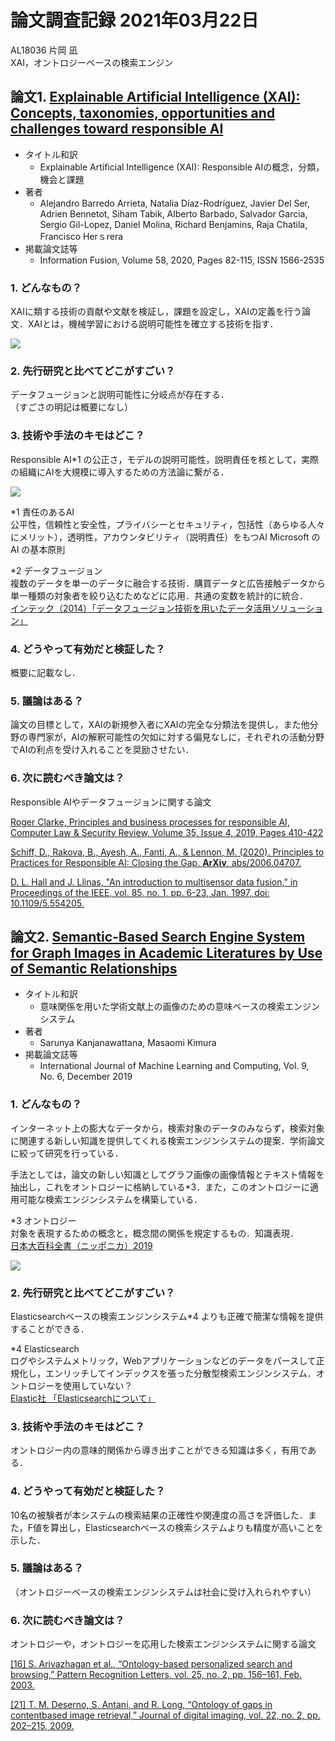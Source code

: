 # 論文調査記録 2021年03月22日
AL18036 片岡 凪  
XAI，オントロジーベースの検索エンジン

## 論文1. [Explainable Artificial Intelligence (XAI): Concepts, taxonomies, opportunities and challenges toward responsible AI](https://www.sciencedirect.com/science/article/pii/S1566253519308103)

- タイトル和訳
    - Explainable Artificial Intelligence (XAI): Responsible AIの概念，分類，機会と課題
- 著者
    - Alejandro Barredo Arrieta, Natalia Díaz-Rodríguez, Javier Del Ser, Adrien Bennetot, Siham Tabik, Alberto Barbado, Salvador Garcia, Sergio Gil-Lopez, Daniel Molina, Richard Benjamins, Raja Chatila, Francisco Herｓrera
- 掲載論文誌等
    - Information Fusion,
Volume 58,
2020,
Pages 82-115,
ISSN 1566-2535

### 1. どんなもの？
XAIに類する技術の貢献や文献を検証し，課題を設定し，XAIの定義を行う論文．XAIとは，機械学習における説明可能性を確立する技術を指す．

![](img/Graphical-illustration-of-XAI.png)

### 2. 先行研究と比べてどこがすごい？
データフュージョンと説明可能性に分岐点が存在する．  
（すごさの明記は概要になし）

### 3. 技術や手法のキモはどこ？
Responsible AI*1 の公正さ，モデルの説明可能性，説明責任を核として，実際の組織にAIを大規模に導入するための方法論に繋がる．

![](img/Summary-of-XAI-challenges.png)
  
*1 責任のあるAI  
公平性，信頼性と安全性，プライバシーとセキュリティ，包括性（あらゆる人々にメリット），透明性，アカウンタビリティ（説明責任）をもつAI
Microsoft の AI の基本原則

*2 データフュージョン  
複数のデータを単一のデータに融合する技術．購買データと広告接触データから単一種類の対象者を絞り込むためなどに応用．共通の変数を統計的に統合．  
[インテック（2014）「データフュージョン技術を用いたデータ活用ソリューション」](https://www.google.com/url?sa=t&rct=j&q=&esrc=s&source=web&cd=&ved=2ahUKEwj9iOSW3sLvAhVByosBHdzmD78QFjACegQIBhAD&url=https%3A%2F%2Fwww.intec.co.jp%2Fcompany%2Fitj%2Fitj15%2Fcontents%2Fitj15_22-29.pdf&usg=AOvVaw3jMzP_Z_u8vA-L2omEjRHI)

### 4. どうやって有効だと検証した？
概要に記載なし．

### 5. 議論はある？
論文の目標として，XAIの新規参入者にXAIの完全な分類法を提供し，また他分野の専門家が，AIの解釈可能性の欠如に対する偏見なしに，それぞれの活動分野でAIの利点を受け入れることを奨励させたい．

### 6. 次に読むべき論文は？
Responsible AIやデータフュージョンに関する論文
  
[Roger Clarke,
Principles and business processes for responsible AI,
Computer Law & Security Review,
Volume 35, Issue 4,
2019,
Pages 410-422](https://www.sciencedirect.com/science/article/pii/S026736491930127X)
  
[Schiff, D., Rakova, B., Ayesh, A., Fanti, A., & Lennon, M. (2020). Principles to Practices for Responsible AI: Closing the Gap. **ArXiv**, abs/2006.04707.](https://www.semanticscholar.org/paper/Principles-to-Practices-for-Responsible-AI%3A-Closing-Schiff-Rakova/973b72984abceec59d1a97622b1a34946a9d89ef)  
  
[D. L. Hall and J. Llinas, "An introduction to multisensor data fusion," in Proceedings of the IEEE, vol. 85, no. 1, pp. 6-23, Jan. 1997, doi: 10.1109/5.554205.](https://ieeexplore.ieee.org/abstract/document/554205)

## 論文2. [Semantic-Based Search Engine System for Graph Images in Academic Literatures by Use of Semantic Relationships](https://shibaura.pure.elsevier.com/ja/publications/semantic-based-search-engine-system-for-graph-images-in-academic--2)
- タイトル和訳
    - 意味関係を用いた学術文献上の画像のための意味ベースの検索エンジンシステム
- 著者
    - Sarunya Kanjanawattana, Masaomi Kimura
- 掲載論文誌等
    - International Journal of Machine Learning and Computing, Vol. 9, No. 6, December 2019

### 1. どんなもの？
インターネット上の膨大なデータから，検索対象のデータのみならず，検索対象に関連する新しい知識を提供してくれる検索エンジンシステムの提案．学術論文に絞って研究を行っている．  
  
手法としては，論文の新しい知識としてグラフ画像の画像情報とテキスト情報を抽出し，これをオントロジーに格納している*3．また，このオントロジーに適用可能な検索エンジンシステムを構築している．

*3 オントロジー  
対象を表現するための概念と，概念間の関係を規定するもの．知識表現．  
[日本大百科全書（ニッポニカ）2019](https://japanknowledge.com/lib/link/?lid=1001000330185)
<!-- もともとは哲学の存在論のことだが，最近，ウェブ上の情報の意味を扱い，セマンティックウェブに格上げして人工知能（AI）が扱えるようにしようとする研究分野では，対象を表現するための概念と，概念間の関係を規定するものという意味で使われている．オントロジー工学は，AIの初期から研究されていた知識表現と同じと考えてよい．また，知識表現で問題にされていた，上位概念（たとえば鳥）から下位概念（たとえばワシ／ニワトリ）への属性（たとえば飛ぶこと）の継承／非継承などに関しては，同じ問題が再度議論されている感がある．

　また，問題ドメインごとに異なるオントロジーが構築されていたり，さらには同じドメインであっても組織ごとに異なるオントロジーが使われていたりする例も多く，オントロジー間の翻訳も必要である．たとえば西暦と和暦であったり，同じ魚が別の名前でよばれることがあったりするが，オントロジーはこれらをそのまま反映してつくられていることが多いのでそれらを統一する必要がある． -->

![](img/A-process-of-Semantic-Based-Search-Engine-System.jpg)

### 2. 先行研究と比べてどこがすごい？
Elasticsearchベースの検索エンジンシステム*4 よりも正確で簡潔な情報を提供することができる．  

*4 Elasticsearch  
ログやシステムメトリック，Webアプリケーションなどのデータをパースして正規化し，エンリッチしてインデックスを張った分散型検索エンジンシステム．オントロジーを使用していない？  
[Elastic社 「Elasticsearchについて」](https://www.elastic.co/jp/what-is/elasticsearch)

### 3. 技術や手法のキモはどこ？
オントロジー内の意味的関係から導き出すことができる知識は多く，有用である．

### 4. どうやって有効だと検証した？
10名の被験者が本システムの検索結果の正確性や関連度の高さを評価した．また，F値を算出し，Elasticsearchベースの検索システムよりも精度が高いことを示した．

### 5. 議論はある？
（オントロジーベースの検索エンジンシステムは社会に受け入れられやすい）

### 6. 次に読むべき論文は？
オントロジーや，オントロジーを応用した検索エンジンシステムに関する論文

[[16] S. Arivazhagan et al., “Ontology-based personalized search and
browsing,” Pattern Recognition Letters, vol. 25, no. 2, pp. 156–161,
Feb. 2003.](https://content.iospress.com/articles/web-intelligence-and-agent-systems-an-international-journal/wia00019)
  
[[21] T. M. Deserno, S. Antani, and R. Long, “Ontology of gaps in contentbased
image retrieval,” Journal of digital imaging, vol. 22, no. 2, pp.
202–215, 2009.](https://link.springer.com/content/pdf/10.1007/s10278-007-9092-x.pdf)
